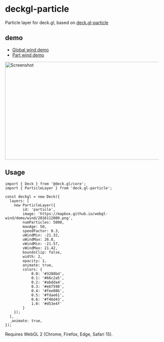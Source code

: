 # deckgl-particle

Particle layer for deck.gl, based on [deck.gl-particle](https://github.com/weatherlayers/deck.gl-particle)
## demo
- [Global wind demo](https://junhaotong.github.io/deckgl-particle/)
- [Part wind demo](https://junhaotong.github.io/deckgl-particle/part-wind.html)

<img src="./docs/screen-shot.png" alt="Screenshot" width="640" height="320">

## Usage

```
import { Deck } from '@deck.gl/core';
import { ParticleLayer } from 'deck.gl-particle';

const deckgl = new Deck({
  layers: [
    new ParticleLayer({
        id: 'particle',
        image: 'https://mapbox.github.io/webgl-wind/demo/wind/2016112000.png',
        numParticles: 5000,
        maxAge: 50,
        speedFactor: 0.3,
        uWindMin: -21.32,
        uWindMax: 26.8,
        vWindMin: -21.57,
        vWindMax: 21.42,
        boundsClip: false,
        width: 2,
        opacity: 1,
        animate: true,
        colors: {
            0.0: '#3288bd',
            0.1: '#66c2a5',
            0.2: '#abdda4',
            0.3: '#e6f598',
            0.4: '#fee08b',
            0.5: '#fdae61',
            0.6: '#f46d43',
            1.0: '#d53e4f'
        }
    });
  ],
  _animate: true,
});
```

Requires WebGL 2 (Chrome, Firefox, Edge, Safari 15).
